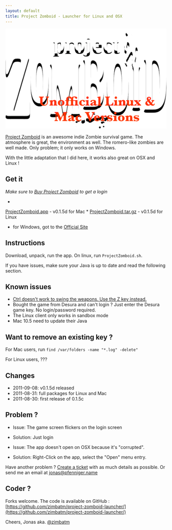 ```yaml
---
layout: default
title: Project Zomboid - Launcher for Linux and OSX
---
```


![ProjectZomboid](PZ_Logo.png)

[Project Zomboid](http://projectzomboid.com/) is an awesome indie Zombie survival game. The atmosphere is great, the environment as well. The
romero-like zombies are well made. Only problem; it only works on Windows.

With the little adaptation that I did here, it works also great on OSX and Linux !

Get it
------

*Make sure to [Buy Project Zomboid](http://projectzomboid.com/blog/index.php/buy-our-games/) to get a login*

*
[ProjectZomboid.app](http://zimbatm.s3.amazonaws.com/project-zomboid-launcher/ProjectZomboid.app.0.1.5d.zip) - v0.1.5d for Mac
*
[ProjectZomboid.tar.gz](http://zimbatm.s3.amazonaws.com/project-zomboid-launcher/ProjectZomboid.0.1.5d.tar.gz) - v0.1.5d for Linux
* for Windows, got to the [Official Site](http://projectzomboid.com/)

Instructions
------------

Download, unpack, run the app. On linux, run `ProjectZomboid.sh`.

If you have issues, make sure your Java is up to date and read the
following section.

Known issues
------------

* [Ctrl doesn't work to swing the weapons. Use the Z key instead.](http://theindiestone.com/mantis/view.php?id=676)
* Bought the game from Desura and can't login ? Just enter the Desura game key. No login/password required.
* The Linux client only works in sandbox mode
* Mac 10.5 need to update their Java

Want to remove an existing key ?
--------------------------------

For Mac users, run `find /var/folders -name "*.log" -delete"`

For Linux users, ???

Changes
-------

* 2011-09-08: v0.1.5d released
* 2011-08-31: full packages for Linux and Mac
* 2011-08-30: first release of 0.1.5c

Problem ?
---------

* Issue: The game screen flickers on the login screen
* Solution: Just login


* Issue: The app doesn't open on OSX because it's "corrupted".
* Solution: Right-Click on the app, select the "Open" menu entry.

Have another problem ? [Create a ticket](https://github.com/zimbatm/project-zomboid-launcher/issues/new) with as much details as possible. Or send me an email at jonas@pfenniger.name


Coder ?
-------

Forks welcome. The code is available on GitHub :
[https://github.com/zimbatm/project-zomboid-launcher/](https://github.com/zimbatm/project-zomboid-launcher/)

Cheers, Jonas aka. [@zimbatm](http://twitter.com/zimbatm)
